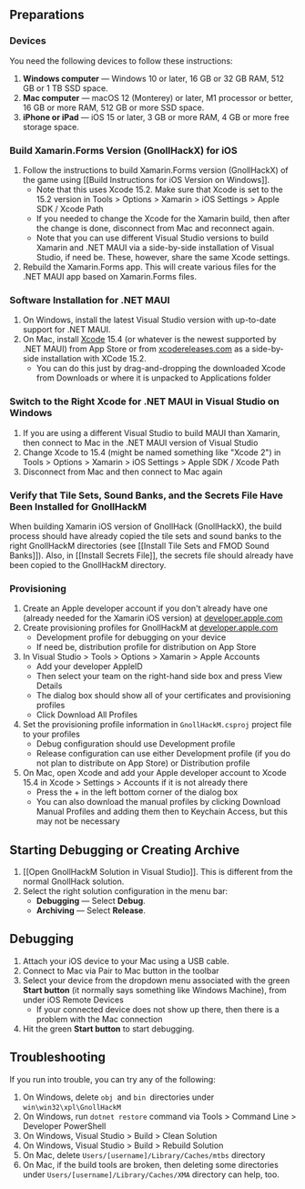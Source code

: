 ## Preparations

### Devices

You need the following devices to follow these instructions:
1. **Windows computer** — Windows 10 or later, 16 GB or 32 GB RAM, 512 GB or 1 TB SSD space.
2. **Mac computer** — macOS 12 (Monterey) or later, M1 processor or better, 16 GB or more RAM, 512 GB or more SSD space.
3. **iPhone or iPad** — iOS 15 or later, 3 GB or more RAM, 4 GB or more free storage space.

### Build Xamarin.Forms Version (GnollHackX) for iOS

1. Follow the instructions to build Xamarin.Forms version (GnollHackX) of the game using [[Build Instructions for iOS Version on Windows]].
    - Note that this uses Xcode 15.2. Make sure that Xcode is set to the 15.2 version in Tools > Options > Xamarin > iOS Settings > Apple SDK / Xcode Path
    - If you needed to change the Xcode for the Xamarin build, then after the change is done, disconnect from Mac and reconnect again.
    - Note that you can use different Visual Studio versions to build Xamarin and .NET MAUI via a side-by-side installation of Visual Studio, if need be. These, however, share the same Xcode settings.
2. Rebuild the Xamarin.Forms app. This will create various files for the .NET MAUI app based on Xamarin.Forms files.

### Software Installation for .NET MAUI

1. On Windows, install the latest Visual Studio version with up-to-date support for .NET MAUI.
2. On Mac, install [Xcode](https://apps.apple.com/us/app/xcode/id497799835) 15.4 (or whatever is the newest supported by .NET MAUI) from App Store or from [xcodereleases.com](https://xcodereleases.com/) as a side-by-side installation with XCode 15.2.
    - You can do this just by drag-and-dropping the downloaded Xcode from Downloads or where it is unpacked to Applications folder

### Switch to the Right Xcode for .NET MAUI in Visual Studio on Windows

1. If you are using a different Visual Studio to build MAUI than Xamarin, then connect to Mac in the .NET MAUI version of Visual Studio
2. Change Xcode to 15.4 (might be named something like "Xcode 2") in Tools > Options > Xamarin > iOS Settings > Apple SDK / Xcode Path
3. Disconnect from Mac and then connect to Mac again

### Verify that Tile Sets, Sound Banks, and the Secrets File Have Been Installed for GnollHackM

When building Xamarin iOS version of GnollHack (GnollHackX), the build process should have already copied the tile sets and sound banks to the right GnollHackM directories (see [[Install Tile Sets and FMOD Sound Banks]]). Also, in [[Install Secrets File]], the secrets file should already have been copied to the GnollHackM directory.

### Provisioning

1. Create an Apple developer account if you don't already have one (already needed for the Xamarin iOS version) at [developer.apple.com](https://developer.apple.com/)
2. Create provisioning profiles for GnollHackM at [developer.apple.com](https://developer.apple.com/)
    - Development profile for debugging on your device
    - If need be, distribution profile for distribution on App Store
3. In Visual Studio > Tools > Options > Xamarin > Apple Accounts
    - Add your developer AppleID
    - Then select your team on the right-hand side box and press View Details
    - The dialog box should show all of your certificates and provisioning profiles
    - Click Download All Profiles
4. Set the provisioning profile information in `GnollHackM.csproj` project file to your profiles
    - Debug configuration should use Development profile
    - Release configuration can use either Development profile (if you do not plan to distribute on App Store) or Distribution profile
5. On Mac, open Xcode and add your Apple developer account to Xcode 15.4 in Xcode > Settings > Accounts if it is not already there
    - Press the + in the left bottom corner of the dialog box
    - You can also download the manual profiles by clicking Download Manual Profiles and adding them then to Keychain Access, but this may not be necessary

## Starting Debugging or Creating Archive

1. [[Open GnollHackM Solution in Visual Studio]]. This is different from the normal GnollHack solution.
2. Select the right solution configuration in the menu bar:
    - **Debugging** — Select **Debug**.
    - **Archiving** — Select **Release**.

## Debugging

1. Attach your iOS device to your Mac using a USB cable.
2. Connect to Mac via Pair to Mac button in the toolbar
3. Select your device from the dropdown menu associated with the green **Start button** (it normally says something like Windows Machine), from under iOS Remote Devices
    - If your connected device does not show up there, then there is a problem with the Mac connection
4. Hit the green **Start button** to start debugging.

## Troubleshooting

If you run into trouble, you can try any of the following:

1. On Windows, delete `obj `and `bin `directories under `win\win32\xpl\GnollHackM`
2. On Windows, run `dotnet restore` command via Tools > Command Line > Developer PowerShell
3. On Windows, Visual Studio > Build > Clean Solution
4. On Windows, Visual Studio > Build > Rebuild Solution
5. On Mac, delete `Users/[username]/Library/Caches/mtbs` directory
6. On Mac, if the build tools are broken, then deleting some directories under `Users/[username]/Library/Caches/XMA` directory can help, too.